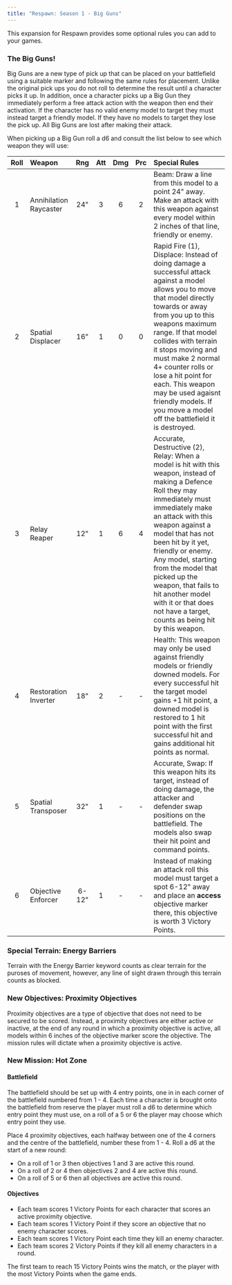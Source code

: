 ```yaml
---
title: "Respawn: Season 1 - Big Guns"
---
```


This expansion for Respawn provides some optional rules you can add to your games.

### The Big Guns!

Big Guns are a new type of pick up that can be placed on your battlefield using a suitable marker and following the same rules for placement. Unlike the original pick ups you do not roll to determine the result until a character picks it up. In addition, once a character picks up a Big Gun they immediately perform a free attack action with the weapon then end their activation. If the character has no valid enemy model to target they must instead target a friendly model. If they have no models to target they lose the pick up. All Big Guns are lost after making their attack.

When picking up a Big Gun roll a d6 and consult the list below to see which weapon they will use:

| Roll | Weapon | Rng | Att | Dmg | Prc | Special Rules |
| :--: | :----- | :-: | :-: | :-: | :-: | :------------ |
| 1 | Annihilation Raycaster | 24" |  3  |  6  |  2  | Beam: Draw a line from this model to a point 24" away. Make an attack with this weapon against every model within 2 inches of that line, friendly or enemy. |
| 2 | Spatial Displacer | 16"  |  1  |  0  |  0  | Rapid Fire (1), Displace: Instead of doing damage a successful attack against a model allows you to move that model directly towards or away from you up to this weapons maximum range. If that model collides with terrain it stops moving and must make 2 normal 4+ counter rolls or lose a hit point for each. This weapon may be used agaisnt friendly models. If you move a model off the battlefield it is destroyed. |
| 3 | Relay Reaper | 12" |  1  |  6  |  4  | Accurate, Destructive (2), Relay: When a model is hit with this weapon, instead of making a Defence Roll they may immediately must immediately make an attack with this weapon against a model that has not been hit by it yet, friendly or enemy. Any model, starting from the model that picked up the weapon, that fails to hit another model with it or that does not have a target, counts as being hit by this weapon. |
|  4   | Restoration Inverter | 18" |  2  |  -  |  -  | Health: This weapon may only be used against friendly models or friendly downed models. For every successful hit the target model gains +1 hit point, a downed model is restored to 1 hit point with the first successful hit and gains additional hit points as normal. |
|  5   | Spatial Transposer | 32" |  1  |  -  |  -  | Accurate, Swap: If this weapon hits its target, instead of doing damage, the attacker and defender swap positions on the battlefield. The models also swap their hit point and command points. |
|  6   | Objective Enforcer |6-12"|  1  |  -  |  -  | Instead of making an attack roll this model must target a spot 6-12" away and place an **access** objective marker there, this objective is worth 3 Victory Points. |

### Special Terrain: Energy Barriers

Terrain with the Energy Barrier keyword counts as clear terrain for the puroses of movement, however, any line of sight drawn through this terrain counts as blocked.

### New Objectives: Proximity Objectives

Proximity objectives are a type of objective that does not need to be secured to be scored. Instead, a proximity objectives are either active or inactive, at the end of any round in which a proximity objective is active, all models within 6 inches of the objective marker score the objective. The mission rules will dictate when a proximity objective is active.

### New Mission: Hot Zone

#### Battlefield

The battlefield should be set up with 4 entry points, one in in each corner of the battlefield numbered from 1 - 4. Each time a character is brought onto the battlefield from reserve the player must roll a d6 to determine which entry point they must use, on a roll of a 5 or 6 the player may choose which entry point they use.

Place 4 proximity objectives, each halfway between one of the 4 corners and the centre of the battlefield, number these from 1 - 4. Roll a d6 at the start of a new round:

- On a roll of 1 or 3 then objectives 1 and 3 are active this round.
- On a roll of 2 or 4 then objectives 2 and 4 are active this round.
- On a roll of 5 or 6 then all objectives are active this round.

#### Objectives

- Each team scores 1 Victory Points for each character that scores an active proximity objective.
- Each team scores 1 Victory Point if they score an objective that no enemy character scores.
- Each team scores 1 Victory Point each time they kill an enemy character.
- Each team scores 2 Victory Points if they kill all enemy characters in a round.

The first team to reach 15 Victory Points wins the match, or the player with the most Victory Points when the game ends.